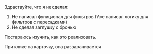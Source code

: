 Здраствуйте, что я не сделал:
  1. Не написал функционал для фильтров (Уже написал логику для фильтров с пересадками)
  2. Не сделал заглушку с бронью


Постараюсь изучить, как это реализовать.

При клике на карточку, она разварачивается 

